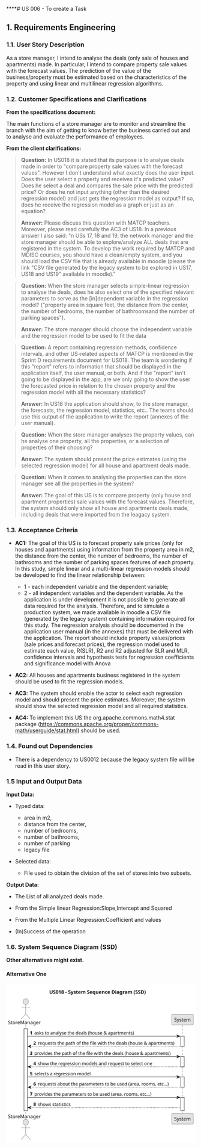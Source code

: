 ****# US 006 - To create a Task 

## 1. Requirements Engineering


### 1.1. User Story Description

As a store manager, I intend to analyse the deals (only sale of houses and apartments) made. In particular, I intend to 
compare property sale values with the forecast values. The prediction of the value of the business/property must be 
estimated based on the characteristics of the property and using linear and multilinear regression algorithms.


### 1.2. Customer Specifications and Clarifications 

**From the specifications document:**

The main functions of a store manager are to monitor and streamline the branch with the aim of getting to know better 
the business carried out and to analyse and evaluate the performance of employees.


**From the client clarifications:**

> **Question:** In US018 it is stated that its purpose is to analyse deals made in order to "compare property sale 
values with the forecast values". However I don't understand what exactly does the user input. Does the user select a 
property and receives it's predicted value? Does he select a deal and compares the sale price with the predicted price? 
Or does he not input anything (other than the desired regression model) and just gets the regression model as output? 
If so, does he receive the regression model as a graph or just as an equation?
>  
> **Answer:** Please discuss this question with MATCP teachers. Moreover, please read carefully the AC3 of US18. 
In a previous answer I also said: "n USs 17, 18 and 19, the network manager and the store manager should be able to 
explore/analyze ALL deals that are registered in the system. To develop the work required by MATCP and MDISC courses, 
you should have a clean/empty system, and you should load the CSV file that is already available in moodle 
(please the link "CSV file generated by the legacy system to be explored in US17, US18 and US19" available in moodle)."



> **Question:** When the store manager selects simple-linear regression to analyse the deals, does he also select one of 
the specified relevant parameters to serve as the [in]dependent variable in the regression model? ("property area in 
square feet, the distance from the center, the number of bedrooms, the number of bathroomsand the number of parking spaces").
>
> **Answer:** The store manager should choose the independent variable and the regression model to be used to fit the data

> **Question:** A report containing regression methods, confidence intervals, and other US-related aspects of MATCP is
mentioned in the Sprint D requirements document for US018. The team is wondering if this "report" refers to information 
that should be displayed in the application itself, the user manual, or both. And if the "report" isn't going to be 
displayed in the app, are we only going to show the user the forecasted price in relation to the chosen property and the 
regression model with all the necessary statistics?
>
> **Answer:** In US18 the application should show, to the store manager, the forecasts, the regression model, statistics, etc.. 
The teams should use this output of the application to write the report (annexes of the user manual).

> **Question:** When the store manager analyses the property values, can he analyse one property, all the properties, 
or a selection of properties of their choosing?
>
> **Answer:** The system should present the price estimates (using the selected regression model) for all house and 
apartment deals made.

> **Question:** When it comes to analysing the properties can the store manager see all the properties in the system?
>
> **Answer:** The goal of this US is to compare property (only house and apartment properties) sale values with the forecast values. Therefore, the system should only show all house and apartments deals made, including deals that were imported from the leagacy system.


### 1.3. Acceptance Criteria

* **AC1:** The goal of this US is to forecast property sale prices (only for houses and apartments) using information from 
the property area in m2, the distance from the center, the number of bedrooms, the number of bathrooms and the number of 
parking spaces features of each property. In this study, simple linear and a multi-linear regression models should be 
developed to find the linear relationship between: 

  * 1 - each independent variable and the dependent variable; 
  * 2 - all independent variables and the dependent variable.
	As the application is under development it is not possible 
  to generate all data required for the analysis.
	Therefore, and to simulate a production system, we made available in
  moodle a CSV file (generated by the legacy system) containing information required for this study.
	The regression 
  analysis should be documented in the application user manual
	(in the annexes) that must be delivered with the application. 
  The report should include property values/prices (sale prices and forecast prices),
	the regression model used to estimate
  each value, R(SLR), R2 and R2 adjusted for SLR and MLR, confidence intervals and hypothesis tests for regression 
  coefficients and significance model with Anova
  
* **AC2:** All houses and apartments business registered in the system should be used to fit the regression models.
* **AC3:** The system should enable the actor to select each regression model and should present the price estimates.
Moreover, the system should show the selected regression model and all required statistics.
* **AC4:** To implement this US the org.apache.commons.math4.stat package 
(https://commons.apache.org/proper/commons-math/userguide/stat.html) should be used.

### 1.4. Found out Dependencies

* There is a dependency to US0012 because the legacy system file will be read in this user story.


### 1.5 Input and Output Data


**Input Data:**

* Typed data:

	* area in m2, 
	* distance from the center, 
	* number of bedrooms,
	* number of bathrooms,
	* number of parking
    * legacy file
	
* Selected data:
	* File used to obtain the division of the set of stores into two subsets.


**Output Data:**
* The List of all analyzed deals made. 
* From the Simple linear Regression:Slope,Intercept and Squared 
* From the Multiple Linear Regression:Coefficient and values

* (In)Success of the operation

### 1.6. System Sequence Diagram (SSD)

**Other alternatives might exist.**

#### Alternative One

![System Sequence Diagram - Alternative One](svg/us0018-system-sequence-diagram.svg)
